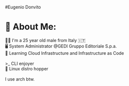 #Eugenio Donvito

# 🦆 About Me:
👱‍♂️ I'm a 25 year old male from Italy 🇮🇹<br>🖥️ System Administrator @GEDI Gruppo Editoriale S.p.a.<br>📖 Learning Cloud Infrastructure and Infrastructure as Code<br><br>>_ CLI enjoyer<br>🐧 Linux distro hopper<br><br>I use arch btw.<br><br><br>

